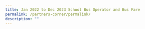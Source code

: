 ```yaml
---
title: Jan 2022 to Dec 2023 School Bus Operator and Bus Fare
permalink: /partners-corner/permalink/
description: ""
---
```

